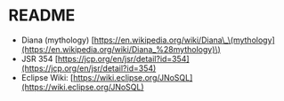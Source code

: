 # README

* Diana \(mythology\) [https://en.wikipedia.org/wiki/Diana\_\(mythology](https://en.wikipedia.org/wiki/Diana_%28mythology)\)
* JSR 354 [https://jcp.org/en/jsr/detail?id=354](https://jcp.org/en/jsr/detail?id=354)
* Eclipse Wiki: [https://wiki.eclipse.org/JNoSQL](https://wiki.eclipse.org/JNoSQL)

